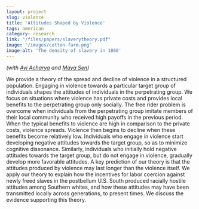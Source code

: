 ```yaml
---
layout: project
slug: violence
title: 'Attitudes Shaped by Violence'
tags: american
category: research
link: "/files/papers/slaverytheory.pdf"
image: "/images/cotton-farm.png"
image-alt: 'The density of slavery in 1860'
---
```


*(with [Avi Acharya][] and [Maya Sen][])*

We provide a theory of the spread and decline of violence in a structured population. Engaging in violence towards a particular target group of individuals shapes the attitudes of individuals in the perpetrating group. We focus on situations where violence has private costs and provides local benefits to the perpetrating group only socially. The free rider problem is overcome when individuals from the perpetrating group imitate members of their local community who received high payoffs in the previous period. When the typical benefits to violence are high in comparison to the private costs, violence spreads. Violence then begins to decline when these benefits become relatively low. Individuals who engage in violence start developing negative attitudes towards the target group, so as to minimize cognitive dissonance. Similarly, individuals who initially hold negative attitudes towards the target group, but do not engage in violence, gradually develop more favorable attitudes. A key prediction of our theory is that the attitudes produced by violence may last longer than the violence itself. We apply our theory to explain how the incentives for labor coercion against newly freed slaves in the postbellum U.S. South produced racially hostile attitudes among Southern whites, and how these attitudes may have been transmitted locally across generations, to present times. We discuss the evidence supporting this theory.

[sens]:  http://www.mattblackwell.org/files/papers/slavery.pdf
[Avi Acharya]: http://stanford.edu/~avidit/
[Maya Sen]: http://mayasen.org/
